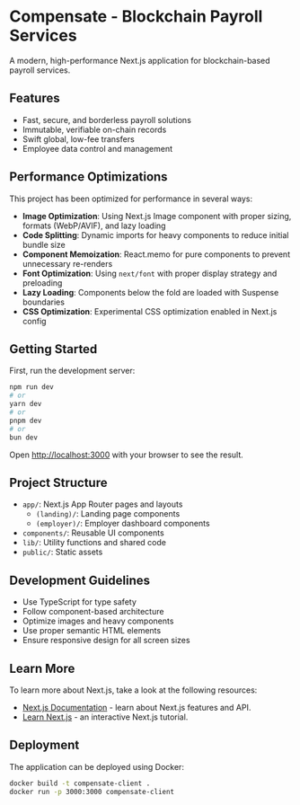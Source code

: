 # Compensate - Blockchain Payroll Services

A modern, high-performance Next.js application for blockchain-based payroll services.

## Features

- Fast, secure, and borderless payroll solutions
- Immutable, verifiable on-chain records
- Swift global, low-fee transfers
- Employee data control and management

## Performance Optimizations

This project has been optimized for performance in several ways:

- **Image Optimization**: Using Next.js Image component with proper sizing, formats (WebP/AVIF), and lazy loading
- **Code Splitting**: Dynamic imports for heavy components to reduce initial bundle size
- **Component Memoization**: React.memo for pure components to prevent unnecessary re-renders
- **Font Optimization**: Using `next/font` with proper display strategy and preloading
- **Lazy Loading**: Components below the fold are loaded with Suspense boundaries
- **CSS Optimization**: Experimental CSS optimization enabled in Next.js config

## Getting Started

First, run the development server:

```bash
npm run dev
# or
yarn dev
# or
pnpm dev
# or
bun dev
```

Open [http://localhost:3000](http://localhost:3000) with your browser to see the result.

## Project Structure

- `app/`: Next.js App Router pages and layouts
  - `(landing)/`: Landing page components
  - `(employer)/`: Employer dashboard components
- `components/`: Reusable UI components
- `lib/`: Utility functions and shared code
- `public/`: Static assets

## Development Guidelines

- Use TypeScript for type safety
- Follow component-based architecture
- Optimize images and heavy components
- Use proper semantic HTML elements
- Ensure responsive design for all screen sizes

## Learn More

To learn more about Next.js, take a look at the following resources:

- [Next.js Documentation](https://nextjs.org/docs) - learn about Next.js features and API.
- [Learn Next.js](https://nextjs.org/learn) - an interactive Next.js tutorial.

## Deployment

The application can be deployed using Docker:

```bash
docker build -t compensate-client .
docker run -p 3000:3000 compensate-client
```
